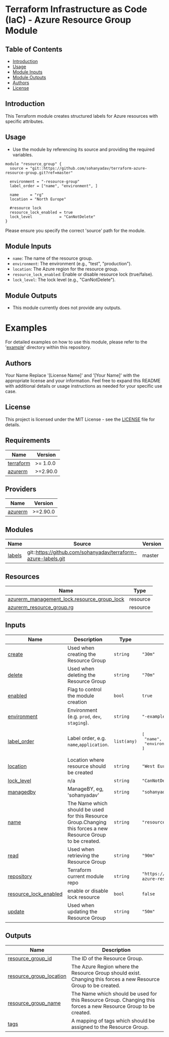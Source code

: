 # Terraform Infrastructure as Code (IaC) - Azure Resource Group Module

## Table of Contents
- [Introduction](#introduction)
- [Usage](#usage)
- [Module Inputs](#module-inputs)
- [Module Outputs](#module-outputs)
- [Authors](#authors)
- [License](#license)

## Introduction
This Terraform module creates structured labels for Azure resources with specific attributes.

## Usage

- Use the module by referencing its source and providing the required variables.

```hcl
module "resource_group" {
  source = "git::https://github.com/sohanyadav/terraform-azure-resource-group.git?ref=master"

  environment = "-resource-group"
  label_order = ["name", "environment", ]

  name     = "rg"
  location = "North Europe"

  #resource lock
  resource_lock_enabled = true
  lock_level            = "CanNotDelete"
}
```
Please ensure you specify the correct 'source' path for the module.

## Module Inputs

- `name`: The name of the resource group.
- `environment`: The environment (e.g., "test", "production").
- `location`: The Azure region for the resource group.
- `resource_lock_enabled`: Enable or disable resource lock (true/false).
- `lock_level`: The lock level (e.g., "CanNotDelete").

## Module Outputs
- This module currently does not provide any outputs.

# Examples
For detailed examples on how to use this module, please refer to the '[example](https://github.com/sohanyadav/terraform-azure-labels/tree/master/_example)' directory within this repository.

## Authors
Your Name
Replace '[License Name]' and '[Your Name]' with the appropriate license and your information. Feel free to expand this README with additional details or usage instructions as needed for your specific use case.

## License
This project is licensed under the MIT License - see the [LICENSE](https://github.com/sohanyadav/terraform-azure-labels/blob/master/LICENSE) file for details.



<!-- BEGIN_TF_DOCS -->
## Requirements

| Name | Version |
|------|---------|
| <a name="requirement_terraform"></a> [terraform](#requirement\_terraform) | >= 1.0.0 |
| <a name="requirement_azurerm"></a> [azurerm](#requirement\_azurerm) | >=2.90.0 |

## Providers

| Name | Version |
|------|---------|
| <a name="provider_azurerm"></a> [azurerm](#provider\_azurerm) | >=2.90.0 |

## Modules

| Name | Source                                                        | Version |
|------|---------------------------------------------------------------|---------|
| <a name="module_labels"></a> [labels](#module\_labels) | git::https://github.com/sohanyadav/terraform-azure-labels.git | master  |

## Resources

| Name | Type |
|------|------|
| [azurerm_management_lock.resource_group_lock](https://registry.terraform.io/providers/hashicorp/azurerm/latest/docs/resources/management_lock) | resource |
| [azurerm_resource_group.rg](https://registry.terraform.io/providers/hashicorp/azurerm/latest/docs/resources/resource_group) | resource |

## Inputs

| Name | Description                                                                                                    | Type | Default                                                          | Required |
|------|----------------------------------------------------------------------------------------------------------------|------|------------------------------------------------------------------|:--------:|
| <a name="input_create"></a> [create](#input\_create) | Used when creating the Resource Group                                                                          | `string` | `"30m"`                                                          | no |
| <a name="input_delete"></a> [delete](#input\_delete) | Used when deleting the Resource Group                                                                          | `string` | `"70m"`                                                          | no |
| <a name="input_enabled"></a> [enabled](#input\_enabled) | Flag to control the module creation                                                                            | `bool` | `true`                                                           | no |
| <a name="input_environment"></a> [environment](#input\_environment) | Environment (e.g. `prod`, `dev`, `staging`).                                                                   | `string` | `"-example"`                                                     | no |
| <a name="input_label_order"></a> [label\_order](#input\_label\_order) | Label order, e.g. `name`,`application`.                                                                        | `list(any)` | <pre>[<br>  "name",<br>  "environment"<br>]</pre>                | no |
| <a name="input_location"></a> [location](#input\_location) | Location where resource should be created                                                                      | `string` | `"West Europe"`                                                  | no |
| <a name="input_lock_level"></a> [lock\_level](#input\_lock\_level) | n/a                                                                                                            | `string` | `"CanNotDelete"`                                                 | no |
| <a name="input_managedby"></a> [managedby](#input\_managedby) | ManageBY, eg, 'sohanyadav'                                                                                     | `string` | `"sohanyadav"`                                                   | no |
| <a name="input_name"></a> [name](#input\_name) | The Name which should be used for this Resource Group.Changing this forces a new Resource Group to be created. | `string` | `"resource-group"`                                               | no |
| <a name="input_read"></a> [read](#input\_read) | Used when retrieving the Resource Group                                                                        | `string` | `"90m"`                                                          | no |
| <a name="input_repository"></a> [repository](#input\_repository) | Terraform current module repo                                                                                  | `string` | `"https://github.com/sohanyadav/terraform-azure-resource-group"` | no |
| <a name="input_resource_lock_enabled"></a> [resource\_lock\_enabled](#input\_resource\_lock\_enabled) | enable or disable lock resource                                                                                | `bool` | `false`                                                          | no |
| <a name="input_update"></a> [update](#input\_update) | Used when updating the Resource Group                                                                          | `string` | `"50m"`                                                          | no |

## Outputs

| Name | Description |
|------|-------------|
| <a name="output_resource_group_id"></a> [resource\_group\_id](#output\_resource\_group\_id) | The ID of the Resource Group. |
| <a name="output_resource_group_location"></a> [resource\_group\_location](#output\_resource\_group\_location) | The Azure Region where the Resource Group should exist. Changing this forces a new Resource Group to be created. |
| <a name="output_resource_group_name"></a> [resource\_group\_name](#output\_resource\_group\_name) | The Name which should be used for this Resource Group. Changing this forces a new Resource Group to be created. |
| <a name="output_tags"></a> [tags](#output\_tags) | A mapping of tags which should be assigned to the Resource Group. |
<!-- END_TF_DOCS -->